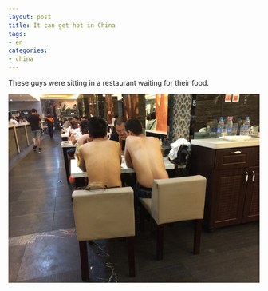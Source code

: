 ```yaml
---
layout: post
title: It can get hot in China
tags:
- en
categories:
- china
---
```

These guys were sitting in a restaurant waiting for their food.

![IMG 0689](/img/posts/china/IMG_0689.jpg)
